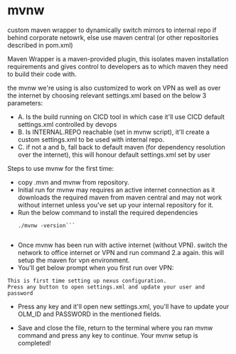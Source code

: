 # mvnw
custom maven wrapper to dynamically switch mirrors to internal repo if behind corporate netowrk, else use maven central (or other repositories described in pom.xml)

 Maven Wrapper is a maven-provided plugin, this isolates maven installation requirements and gives control to developers as to which maven they need to build their code with.

the mvnw we're using is also customized to work on VPN as well as over the internet by choosing relevant settings.xml based on the below 3 parameters:

- A. Is the build running on CICD tool in which case it'll use CICD default settings.xml controlled by devops
- B. Is INTERNAL.REPO reachable (set in mvnw script), it'll create a custom settings.xml to be used with internal repo.
- C. if not a  and b, fall back to default maven (for dependency resolution over the internet), this will honour default settings.xml set by user


Steps to use mvnw for the first time:
- copy .mvn and mvnw from repository.
- Initial run for mvnw may requires an active internet connection as it downloads the required maven from maven central and may not work without internet unless you've set up your internal repository for it.
- Run the below command to install the required dependencies 
  ```
  ./mvnw -version```


- Once mvnw has been run with active internet (without VPN). switch the network to office internet or VPN and run command 2.a again. this will setup the maven for vpn environment.
- You'll get below prompt when you first run over VPN:
```proxy settings not found
This is first time setting up nexus configuration.
Press any button to open settings.xml and update your user and password
```
- Press any key and it'll open new settings.xml, you'll have to update your OLM_ID and PASSWORD in the mentioned fields.

- Save and close the file, return to the terminal where you ran mvnw command and press any key to continue.
Your mvnw setup is completed!
